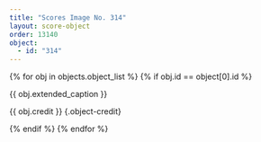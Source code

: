 ```yaml
---
title: "Scores Image No. 314"
layout: score-object
order: 13140
object:
  - id: "314"
---
```


{% for obj in objects.object_list %}
{% if obj.id == object[0].id %}

{{ obj.extended_caption }}

{{ obj.credit }} {.object-credit}

{% endif %}
{% endfor %}
